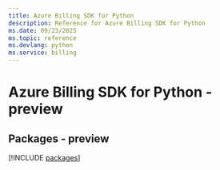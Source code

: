 ```yaml
---
title: Azure Billing SDK for Python
description: Reference for Azure Billing SDK for Python
ms.date: 09/23/2025
ms.topic: reference
ms.devlang: python
ms.service: billing
---
```

# Azure Billing SDK for Python - preview
## Packages - preview
[!INCLUDE [packages](billing-index.md)]